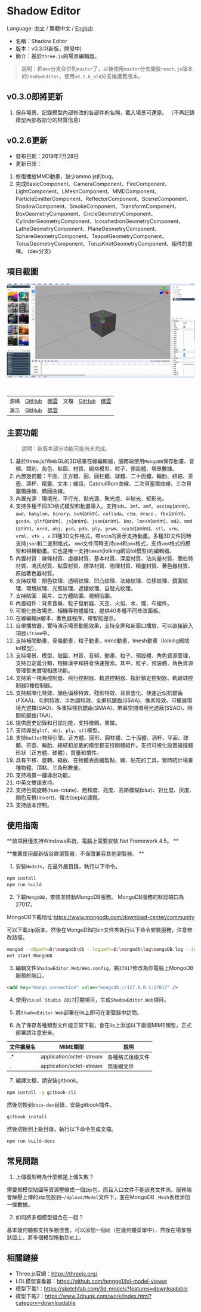 # Shadow Editor

Language: [中文](README.md) / 繁體中文 / [English](README-en.md)

* 名稱：Shadow Editor
* 版本：v0.3.0(新版，開發中)
* 簡介：基於`three.js`的場景編輯器。

> 說明：把`dev`分支合併到`master`了，以後使用`master`分支開發`react.js`版本的`ShadowEditor`，使用`v0.2.6_old`分支維護舊版本。

## v0.3.0即將更新

1. 保存場景，記錄模型內部修改的各部件的名稱，載入場景可還原。 （不再記錄模型內部各部分的材質信息）

## v0.2.6更新

* 發布日期：2019年7月28日
* 更新日誌：

1. 修復播放MMD動畫，缺少ammo.js的bug。
2. 完成BasicComponent、CameraComponent、FireComponent、LightComponent、LMeshComponent、MMDComponent、ParticleEmitterComponent、ReflectorComponent、SceneComponent、ShadowComponent、SmokeComponent、TransformComponent、BoxGeometryComponent、CircleGeometryComponent、CylinderGeometryComponent、IcosahedronGeometryComponent、LatheGeometryComponent、PlaneGeometryComponent、SphereGeometryComponent、TeapotGeometryComponent、TorusGeometryComponent、TorusKnotGeometryComponent、組件的重構。 (dev分支)

## 項目截圖

![image](images/scene20190803.png)

<table>
    <tr>
        <td>源碼</td>
        <td><a href="https://github.com/tengge1/ShadowEditor">GitHub</a></td>
        <td><a href="https://gitee.com/tengge1/ShadowEditor">碼雲</a></td>
        <td>文檔</td>
        <td><a href="https://tengge1.github.io/ShadowEditor/">GitHub</a></td>
        <td><a href="https://tengge1.gitee.io/shadoweditor/">碼雲</a></td>
    </tr>
    <tr>
        <td>演示</td>
        <td><a href="https://tengge1.github.io/ShadowEditor-examples/">GitHub</a></td>
        <td><a href="http://tengge1.gitee.io/shadoweditor-examples/">碼雲</a></td>
        <td></td>
        <td></td>
        <td></td>
    </tr>
</table>

## 主要功能

> 說明：新版本部分功能可能尚未完成。

1. 基於three.js/WebGL的3D場景在線編輯器，服務端使用`MongoDB`保存動畫、音頻、類別、角色、貼圖、材質、網格模型、粒子、預設體、場景數據。
2. 內置幾何體：平面、正方體、圓、圓柱體、球體、二十面體、輪胎、紐結、茶壺、酒杯、精靈、文本；線段、CatmullRom曲線、二次貝塞爾曲線、三次貝塞爾曲線、橢圓曲線。
3. 內置光源：環境光、平行光、點光源、聚光燈、半球光、矩形光。
4. 支持多種不同3D格式模型和動畫導入。支持`3ds`、`3mf`、`amf`、`assimp`(anim)、`awd`、`babylon`、`binary`、`bvh`(anim)、`collada`、`ctm`、`draco` 、`fbx`(anim)、`gcode`、`gltf`(anim)、`js`(anim)、`json`(anim)、`kmz`、`lmesh`(anim)、`md2`、`mmd `(anim)、`nrrd`、`obj`、`pcd`、`pdb`、`ply`、`prwm`、`sea3d`(anim)、`stl`、`vrm`、`vrml`、`vtk `、`x` 31種3D文件格式，帶`anim`的表示支持動畫。多種3D文件同時支持`json`和二進制格式。 `mmd`文件同時支持`pmd`和`pmx`格式，支持`vmd`格式的模型和相機動畫。它也是唯一支持`lmesh`(lolking網站lol模型)的編輯器。
5. 內置材質：線條材質、虛線材質、基本材質、深度材質、法向量材質、蘭伯特材質、馮氏材質、點雲材質、標準材質、物理材質、精靈材質、著色器材質、原始著色器材質。
6. 支持紋理：顏色紋理、透明紋理、凹凸紋理、法線紋理、位移紋理、鏡面紋理、環境紋理、光照紋理、遮擋紋理、自發光紋理。
7. 支持貼圖：圖片、立方體貼圖、視頻貼圖。
8. 內置組件：背景音樂、粒子發射器、天空、火焰、水、煙、布組件。
9. 可視化修改場景、相機等物體屬性，提供40多種不同修改面板。
10. 在線編輯js腳本、著色器程序，帶智能提示。
11. 自帶播放器，實時演示場景動態效果，支持全屏和新窗口播放，可以直接嵌入項目`iframe`中。
12. 支持補間動畫、骨骼動畫、粒子動畫、mmd動畫、lmesh動畫（lolking網站lol模型）。
13. 支持場景、模型、貼圖、材質、音頻、動畫、粒子、預設體、角色資源管理，支持自定義分類，根據漢字和拼音快速搜索。其中，粒子、預設體、角色資源管理暫未實現相應功能。
14. 支持第一視角控制器、飛行控制器、軌道控制器、指針鎖定控制器、軌跡球控制器5種控制器。
15. 支持點陣化特效、顏色偏移特效、殘影特效、背景虛化、快速近似抗鋸齒(FXAA)、毛刺特效、半色調特效、全屏抗鋸齒(SSAA)、像素特效、可擴展環境光遮擋(SAO)、多重採樣抗鋸齒(SMAA)、屏幕空間環境光遮蔽(SSAO)、時間抗鋸齒(TAA)。
16. 提供歷史記錄和日誌功能，支持撤銷、重做。
17. 支持導出`gltf`、`obj`、`ply`、`stl`模型。
18. 支持`bullet`物理引擎。正方體、圓形、圓柱體、二十面體、酒杯、平面、球體、茶壺、輪胎、紐結和加載的模型都支持剛體組件。支持可視化設置碰撞體形狀（正方體、球體）、質量和慣性。
19. 具有平移、旋轉、縮放、在物體表面繪製點、線、貼花的工具，實時統計場景種物體、頂點、三角形數量。
20. 支持場景一鍵導出功能。
21. 中英文雙語支持。
22. 支持色調旋轉(hue-rotate)、飽和度、亮度、高斯模糊(blur)、對比度、灰度、顏色反轉(invert)、復古(sepia)濾鏡。
23. 支持版本控制。

## 使用指南

**該項目僅支持Windows系統，電腦上需要安裝.Net Framework 4.5。 **

**推薦使用最新版谷歌瀏覽器，不保證兼容其他瀏覽器。 **

1. 安裝`NodeJs`，在最外層目錄，執行以下命令。

```bash
npm install
npm run build
```

2. 下載`MongoDB`，安裝並啟動MongoDB服務。 MongoDB服務的默認端口為27017。

MongoDB下載地址:https://www.mongodb.com/download-center/community

可以下載zip版本，然後在MongoDB的bin文件夾執行以下命令安裝服務，注意修改路徑。

```bash
mongod --dbpath=D:\mongodb\db --logpath=D:\mongodb\log\mongoDB.log --install --serviceName MongoDB
net start MongoDB
```

3. 編輯文件`ShadowEditor.Web/Web.config`，將`27017`修改為你電腦上MongoDB服務的端口。

```xml
<add key="mongo_connection" value="mongodb://127.0.0.1:27017" />
```

4. 使用`Visual Studio 2017`打開項目，生成`ShadowEditor.Web`項目。

5. 將`ShadowEditor.Web`部署在iis上即可在瀏覽器中訪問。

6. 為了保存各種類型文件能正常下載，會在iis上添加以下兩個MIME類型，正式部署請注意安全。

| 文件擴展名 | MIME類型 | 說明 |
| --------- | -------- | ---- |
| .* | application/octet-stream | 各種格式後綴文件 |
| . | application/octet-stream | 無後綴文件 |

7. 編譯文檔，請安裝gitbook。

```bash
npm install -g gitbook-cli
```

然後切換到`docs-dev`目錄，安裝gitbook插件。

```bash
gitbook install
```

然後切換到上級目錄，執行以下命令生成文檔。

```bash
npm run build-docs
```

## 常見問題

1. 上傳模型時為什麼都是上傳失敗？

需要把模型貼圖等資源壓縮成一個zip包，而且入口文件不能嵌套文件夾。服務端會解壓上傳的zip包放到`~/Upload/Model`文件下，並在MongoDB `_Mesh`表裡添加一條數據。

2. 如何將多個模型組合在一起？

基本幾何體都支持多層嵌套。可以添加一個`組`（在幾何體菜單中），然後在場景樹狀圖上，將多個模型拖動到`組`上。

## 相關鏈接

* Three.js官網：https://threejs.org/
* LOL模型查看器：https://github.com/tengge1/lol-model-viewer
* 模型下載1：https://sketchfab.com/3d-models?features=downloadable
* 模型下載2：https://www.3dpunk.com/work/index.html?category=downloadable